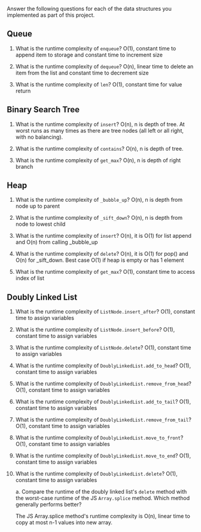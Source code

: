 Answer the following questions for each of the data structures you implemented as part of this project.

## Queue

1. What is the runtime complexity of `enqueue`?
O(1), constant time to append item to storage and constant time to increment size

2. What is the runtime complexity of `dequeue`?
O(n), linear time to delete an item from the list and constant time to decrement size

3. What is the runtime complexity of `len`?
O(1), constant time for value return

## Binary Search Tree

1. What is the runtime complexity of `insert`? 
O(n), n is depth of tree. At worst runs as many times as there are tree nodes (all left or all right, with no balancing).

2. What is the runtime complexity of `contains`?
O(n), n is depth of tree.

3. What is the runtime complexity of `get_max`? 
O(n), n is depth of right branch

## Heap

1. What is the runtime complexity of `_bubble_up`?
O(n), n is depth from node up to parent

2. What is the runtime complexity of `_sift_down`?
O(n), n is depth from node to lowest child

3. What is the runtime complexity of `insert`?
O(n), it is O(1) for list append and O(n) from calling _bubble_up

4. What is the runtime complexity of `delete`?
O(n), it is O(1) for pop() and O(n) for _sift_down. Best case O(1) if heap is empty or has 1 element

5. What is the runtime complexity of `get_max`?
O(1), constant time to access index of list

## Doubly Linked List

1. What is the runtime complexity of `ListNode.insert_after`?
O(1), constant time to assign variables

2. What is the runtime complexity of `ListNode.insert_before`?
O(1), constant time to assign variables

3. What is the runtime complexity of `ListNode.delete`?
O(1), constant time to assign variables

4. What is the runtime complexity of `DoublyLinkedList.add_to_head`?
O(1), constant time to assign variables

5. What is the runtime complexity of `DoublyLinkedList.remove_from_head`?
O(1), constant time to assign variables

6. What is the runtime complexity of `DoublyLinkedList.add_to_tail`?
O(1), constant time to assign variables

7. What is the runtime complexity of `DoublyLinkedList.remove_from_tail`?
O(1), constant time to assign variables

8. What is the runtime complexity of `DoublyLinkedList.move_to_front`?
O(1), constant time to assign variables

9. What is the runtime complexity of `DoublyLinkedList.move_to_end`?
O(1), constant time to assign variables

10. What is the runtime complexity of `DoublyLinkedList.delete`?
O(1), constant time to assign variables

    a. Compare the runtime of the doubly linked list's `delete` method with the worst-case runtime of the JS `Array.splice` method. Which method generally performs better?

    The JS Array.splice method's runtime complexity is O(n), linear time to copy at most n-1 values into new array.